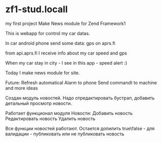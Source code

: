 zf1-stud.locall
===============

my first project
Make News module for Zend Framework1

This is webapp for control my car datas.

In car android phone send some data: gps on aprs.fi

from api.aprs.fi I receive info about my car speed and gps

When my car stay in city - I see in this app - speed alert :)

Today I make news module for site.

Future:
Refresh automatical
Alarm to phone
Send commandt to machine
and more ideas


Создан модуль новостей.
Надо отредактировать бустрап, добавить детальный просмотр новости.

Работает функционал модуля Новости:
Добавить новость
Редактировать новость
Удалить новость


Все функции новостей работают. Остается допилить true\false - для валидации - публиковать или не публиковать новость
